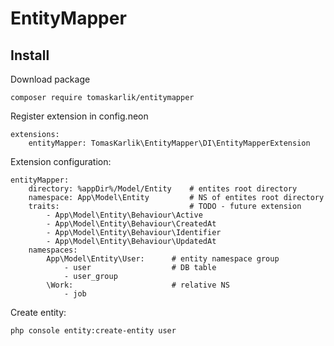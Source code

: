 # EntityMapper

Install
-------
Download package
```
composer require tomaskarlik/entitymapper
````

Register extension in config.neon
```
extensions:
	entityMapper: TomasKarlik\EntityMapper\DI\EntityMapperExtension
```

Extension configuration:
```
entityMapper:
	directory: %appDir%/Model/Entity	# entites root directory
	namespace: App\Model\Entity			# NS of entites root directory
	traits: 							# TODO - future extension
		- App\Model\Entity\Behaviour\Active
		- App\Model\Entity\Behaviour\CreatedAt
		- App\Model\Entity\Behaviour\Identifier
		- App\Model\Entity\Behaviour\UpdatedAt
	namespaces:
		App\Model\Entity\User:		# entity namespace group
			- user					# DB table
			- user_group
		\Work:						# relative NS
			- job
```

Create entity:
```console
php console entity:create-entity user
```
